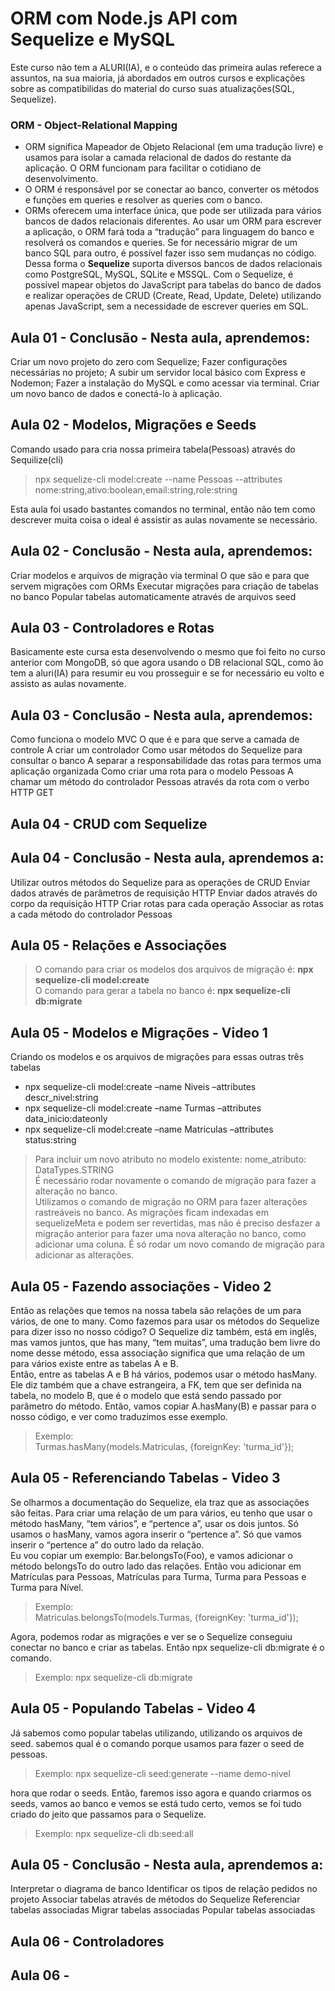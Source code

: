 # ORM com Node.js API com Sequelize e MySQL
Este curso não tem a ALURI(IA), e o conteúdo das primeira aulas referece a assuntos, na sua maioria, já abordados em outros cursos e explicações sobre as compatibilidas do material do curso suas atualizações(SQL, Sequelize).

### ORM - Object-Relational Mapping
 - ORM significa Mapeador de Objeto Relacional (em uma tradução livre) e usamos para isolar a camada relacional de dados do restante da aplicação. O ORM funcionam para facilitar o cotidiano de desenvolvimento. 
 - O ORM é responsável por se conectar ao banco, converter os métodos e funções em queries e resolver as queries com o banco.  
 - ORMs oferecem uma interface única, que pode ser utilizada para vários bancos de dados relacionais diferentes. Ao usar um ORM para escrever a aplicação, o ORM fará toda a “tradução” para linguagem do banco e resolverá os comandos e queries. Se for necessário migrar de um banco SQL para outro, é possível fazer isso sem mudanças no código.
Dessa forma o **Sequelize** suporta diversos bancos de dados relacionais como PostgreSQL, MySQL, SQLite e MSSQL. Com o Sequelize, é possível mapear objetos do JavaScript para tabelas do banco de dados e realizar operações de CRUD (Create, Read, Update, Delete) utilizando apenas JavaScript, sem a necessidade de escrever queries em SQL.

## Aula 01 - Conclusão - Nesta aula, aprendemos:
Criar um novo projeto do zero com Sequelize;
Fazer configurações necessárias no projeto;
A subir um servidor local básico com Express e Nodemon;
Fazer a instalação do MySQL e como acessar via terminal.
Criar um novo banco de dados e conectá-lo à aplicação.



## Aula 02 - Modelos, Migrações e Seeds
Comando usado para cria nossa primeira tabela(Pessoas) através do Sequilize(cli)
> npx sequelize-cli model:create --name Pessoas --attributes nome:string,ativo:boolean,email:string,role:string

Esta aula foi usado bastantes comandos no terminal, então não tem como descrever muita coisa o ideal é assistir as aulas novamente se necessário.

## Aula 02 - Conclusão - Nesta aula, aprendemos:
Criar modelos e arquivos de migração via terminal
O que são e para que servem migrações com ORMs
Executar migrações para criação de tabelas no banco
Popular tabelas automaticamente através de arquivos seed



## Aula 03 - Controladores e Rotas
Basicamente este cursa esta desenvolvendo o mesmo que foi feito no curso anterior com MongoDB, só que agora usando o DB relacional SQL, como ão tem a aluri(IA) para resumir eu vou prosseguir e se for necessário eu volto e assisto as aulas novamente.

## Aula 03 - Conclusão - Nesta aula, aprendemos:
Como funciona o modelo MVC
O que é e para que serve a camada de controle
A criar um controlador
Como usar métodos do Sequelize para consultar o banco
A separar a responsabilidade das rotas para termos uma aplicação organizada
Como criar uma rota para o modelo Pessoas
A chamar um método do controlador Pessoas através da rota com o verbo HTTP GET




## Aula 04 - CRUD com Sequelize
## Aula 04 - Conclusão - Nesta aula, aprendemos a:
Utilizar outros métodos do Sequelize para as operações de CRUD
Enviar dados através de parâmetros de requisição HTTP
Enviar dados através do corpo da requisição HTTP
Criar rotas para cada operação
Associar as rotas a cada método do controlador Pessoas



## Aula 05 - Relações e Associações
> O comando para criar os modelos dos arquivos de migração é: **npx sequelize-cli model:create**  
> O comando para gerar a tabela no banco é: **npx sequelize-cli db:migrate**

## Aula 05 - Modelos e Migrações - Video 1
Criando os modelos e os arquivos de migrações para essas outras três tabelas
 - npx sequelize-cli model:create –name Niveis –attributes descr_nivel:string
 - npx sequelize-cli model:create –name Turmas –attributes data_inicio:dateonly
 - npx sequelize-cli model:create –name Matriculas –attributes status:string

> Para incluir um novo atributo no modelo existente: nome_atributo: DataTypes.STRING  
É necessário rodar novamente o comando de migração para fazer a alteração no banco.  
Utilizamos o comando de migração no ORM para fazer alterações rastreáveis no banco. As migrações ficam indexadas em sequelizeMeta e podem ser revertidas, mas não é preciso desfazer a migração anterior para fazer uma nova alteração no banco, como adicionar uma coluna. É só rodar um novo comando de migração para adicionar as alterações.


## Aula 05 - Fazendo associações - Video 2
Então as relações que temos na nossa tabela são relações de um para vários, de one to many. Como fazemos para usar os métodos do Sequelize para dizer isso no nosso código? O Sequelize diz também, está em inglês, mas vamos juntos, que has many, “tem muitas”, uma tradução bem livre do nome desse método, essa associação significa que uma relação de um para vários existe entre as tabelas A e B.  
Então, entre as tabelas A e B há vários, podemos usar o método hasMany. Ele diz também que a chave estrangeira, a FK, tem que ser definida na tabela, no modelo B, que é o modelo que está sendo passado por parâmetro do método. Então, vamos copiar A.hasMany(B) e passar para o nosso código, e ver como traduzimos esse exemplo.
> Exemplo:  
Turmas.hasMany(models.Matriculas, {foreignKey: 'turma_id'});


## Aula 05 - Referenciando Tabelas - Video 3
Se olharmos a documentação do Sequelize, ela traz que as associações são feitas. Para criar uma relação de um para vários, eu tenho que usar o método hasMany, “tem vários”, e “pertence a”, usar os dois juntos. Só usamos o hasMany, vamos agora inserir o “pertence a”. Só que vamos inserir o “pertence a” do outro lado da relação.  
Eu vou copiar um exemplo: Bar.belongsTo(Foo), e vamos adicionar o método belongsTo do outro lado das relações. Então vou adicionar em Matrículas para Pessoas, Matrículas para Turma, Turma para Pessoas e Turma para Nível.
> Exemplo:  
Matriculas.belongsTo(models.Turmas, {foreignKey: 'turma_id'});

Agora, podemos rodar as migrações e ver se o Sequelize conseguiu conectar no banco e criar as tabelas. Então npx sequelize-cli db:migrate é o comando.
> Exemplo:
npx sequelize-cli db:migrate


## Aula 05 - Populando Tabelas - Video 4
Já sabemos como popular tabelas utilizando, utilizando os arquivos de seed. sabemos qual é o comando porque usamos para fazer o seed de pessoas. 
> Exemplo: 
npx sequelize-cli seed:generate --name demo-nivel

hora que rodar o seeds. Então, faremos isso agora e quando criarmos os seeds, vamos ao banco e vemos se está tudo certo, vemos se foi tudo criado do jeito que passamos para o Sequelize.
> Exemplo:
npx sequelize-cli db:seed:all


## Aula 05 - Conclusão - Nesta aula, aprendemos a:
Interpretar o diagrama de banco
Identificar os tipos de relação pedidos no projeto
Associar tabelas através de métodos do Sequelize
Referenciar tabelas associadas
Migrar tabelas associadas
Popular tabelas associadas



## Aula 06 - Controladores
## Aula 06 - 